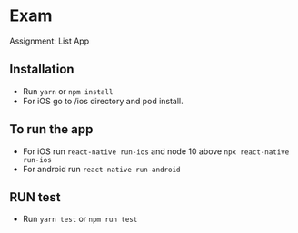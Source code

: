 # Exam

Assignment: List App

## Installation

* Run `yarn` or `npm install`
* For iOS go to /ios directory and pod install.

## To run the app

* For iOS run `react-native run-ios` and node 10 above `npx react-native run-ios`
* For android run `react-native run-android`

## RUN test

* Run `yarn test` or `npm run test`
